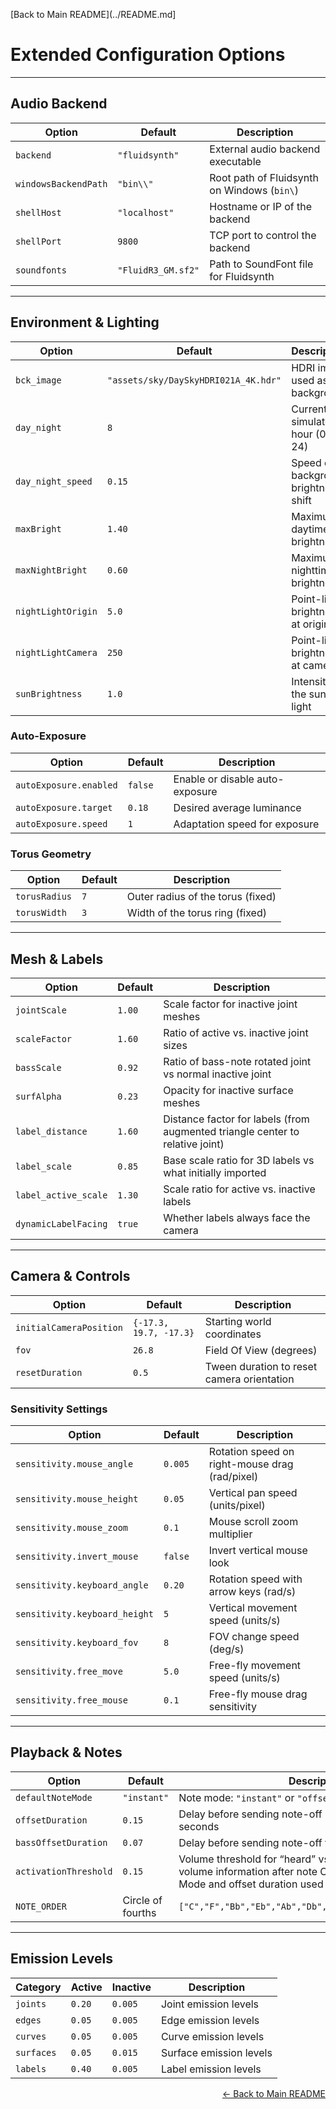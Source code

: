 [Back to Main README](../README.md]

# Extended Configuration Options

---

## Audio Backend

| Option                 | Default             | Description                                   |
|------------------------|---------------------|-----------------------------------------------|
| `backend`              | `"fluidsynth"`      | External audio backend executable             |
| `windowsBackendPath`   | `"bin\\"`           | Root path of Fluidsynth on Windows (`bin\`)   |
| `shellHost`            | `"localhost"`       | Hostname or IP of the backend                 |
| `shellPort`            | `9800`              | TCP port to control the backend               |
| `soundfonts`           | `"FluidR3_GM.sf2"`  | Path to SoundFont file for Fluidsynth         |

---

## Environment & Lighting

| Option               | Default                             | Description                                             |
|----------------------|-------------------------------------|---------------------------------------------------------|
| `bck_image`          | `"assets/sky/DaySkyHDRI021A_4K.hdr"`| HDRI image used as sky background                       |
| `day_night`          | `8`                                 | Current simulated hour (0–24)                           |
| `day_night_speed`    | `0.15`                              | Speed of background brightness shift                    |
| `maxBright`          | `1.40`                              | Maximum daytime brightness                              |
| `maxNightBright`     | `0.60`                              | Maximum nighttime brightness                            |
| `nightLightOrigin`   | `5.0`                               | Point-light brightness at origin          |
| `nightLightCamera`   | `250`                               | Point-light brightness at camera           |
| `sunBrightness`      | `1.0`                               | Intensity of the sun light                              |

### Auto-Exposure

| Option                     | Default  | Description                          |
|----------------------------|----------|--------------------------------------|
| `autoExposure.enabled`     | `false`  | Enable or disable auto-exposure      |
| `autoExposure.target`      | `0.18`   | Desired average luminance            |
| `autoExposure.speed`       | `1`      | Adaptation speed for exposure        |

### Torus Geometry

| Option        | Default | Description                               |
|---------------|---------|-------------------------------------------|
| `torusRadius` | `7`     | Outer radius of the torus (fixed)         |
| `torusWidth`  | `3`     | Width of the torus ring (fixed)           |

---

## Mesh & Labels

| Option               | Default | Description                                      |
|----------------------|---------|--------------------------------------------------|
| `jointScale`         | `1.00`  | Scale factor for inactive joint meshes           |
| `scaleFactor`        | `1.60`  | Ratio of active vs. inactive joint sizes         |
| `bassScale`          | `0.92`  | Ratio of bass-note rotated joint vs normal inactive joint          |
| `surfAlpha`          | `0.23`  | Opacity for inactive surface meshes                       |
| `label_distance`     | `1.60`  | Distance factor for labels (from augmented triangle center to relative joint)       |
| `label_scale`        | `0.85`  | Base scale ratio for 3D labels vs what initially imported              |
| `label_active_scale` | `1.30`  | Scale ratio for active vs. inactive labels       |
| `dynamicLabelFacing` | `true`  | Whether labels always face the camera            |

---

## Camera & Controls

| Option                     | Default                | Description                                           |
|----------------------------|------------------------|-------------------------------------------------------|
| `initialCameraPosition`    | `{-17.3, 19.7, -17.3}` | Starting world coordinates                            |
| `fov`                      | `26.8`                 | Field Of View (degrees)                      |
| `resetDuration`            | `0.5`                  | Tween duration to reset camera orientation            |

### Sensitivity Settings

| Option                       | Default   | Description                                         |
|------------------------------|-----------|-----------------------------------------------------|
| `sensitivity.mouse_angle`    | `0.005`   | Rotation speed on right-mouse drag (rad/pixel)      |
| `sensitivity.mouse_height`   | `0.05`    | Vertical pan speed (units/pixel)                    |
| `sensitivity.mouse_zoom`     | `0.1`     | Mouse scroll zoom multiplier                        |
| `sensitivity.invert_mouse`   | `false`   | Invert vertical mouse look                          |
| `sensitivity.keyboard_angle` | `0.20`    | Rotation speed with arrow keys (rad/s)              |
| `sensitivity.keyboard_height`| `5`       | Vertical movement speed (units/s)                   |
| `sensitivity.keyboard_fov`   | `8`       | FOV change speed (deg/s)                            |
| `sensitivity.free_move`      | `5.0`     | Free-fly movement speed (units/s)                   |
| `sensitivity.free_mouse`     | `0.1`     | Free-fly mouse drag sensitivity                     |

---

## Playback & Notes

| Option                  | Default             | Description                                            |
|-------------------------|---------------------|--------------------------------------------------------|
| `defaultNoteMode`       | `"instant"`         | Note mode: `"instant"` or `"offset"`                   |
| `offsetDuration`        | `0.15`              | Delay before sending note-off in `"offset"` mode in seconds      |
| `bassOffsetDuration`    | `0.07`              | Delay before sending note-off for the bass note        |
| `activationThreshold`   | `0.15`              | Volume threshold for “heard” vs. “unheard” UNUSED as volume information after note OFF was not possible.             Note Mode and offset duration used instead.|
| `NOTE_ORDER`            | Circle of fourths   | `["C","F","Bb","Eb","Ab","Db","Gb","B","E","A","D","G"]` |

---

## Emission Levels

| Category  | Active  | Inactive | Description                   |
|-----------|---------|----------|-------------------------------|
| `joints`  | `0.20`  | `0.005`  | Joint emission levels         |
| `edges`   | `0.05`  | `0.005`  | Edge emission levels          |
| `curves`  | `0.05`  | `0.005`  | Curve emission levels         |
| `surfaces`| `0.05`  | `0.015`  | Surface emission levels       |
| `labels`  | `0.40`  | `0.005`  | Label emission levels         |


<p align="right">
  <a href="../README.md">← Back to Main README</a>
</p>
